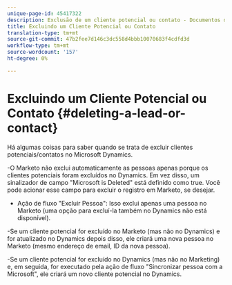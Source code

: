 ```yaml
---
unique-page-id: 45417322
description: Exclusão de um cliente potencial ou contato - Documentos de marketing - Documentação do produto
title: Excluindo um Cliente Potencial ou Contato
translation-type: tm+mt
source-git-commit: 47b2fee7d146c3dc558d4bbb10070683f4cdfd3d
workflow-type: tm+mt
source-wordcount: '157'
ht-degree: 0%

---
```



# Excluindo um Cliente Potencial ou Contato {#deleting-a-lead-or-contact}

Há algumas coisas para saber quando se trata de excluir clientes potenciais/contatos no Microsoft Dynamics.

-O Marketo não exclui automaticamente as pessoas apenas porque os clientes potenciais foram excluídos no Dynamics. Em vez disso, um sinalizador de campo &quot;Microsoft is Deleted&quot; está definido como true. Você pode acionar esse campo para excluir o registro em Marketo, se desejar.

- Ação de fluxo &quot;Excluir Pessoa&quot;: Isso exclui apenas uma pessoa no Marketo (uma opção para excluí-la também no Dynamics não está disponível).

-Se um cliente potencial for excluído no Marketo (mas não no Dynamics) e for atualizado no Dynamics depois disso, ele criará uma nova pessoa no Marketo (mesmo endereço de email, ID da nova pessoa).

-Se um cliente potencial for excluído no Dynamics (mas não no Marketing) e, em seguida, for executado pela ação de fluxo &quot;Sincronizar pessoa com a Microsoft&quot;, ele criará um novo cliente potencial no Dynamics.
